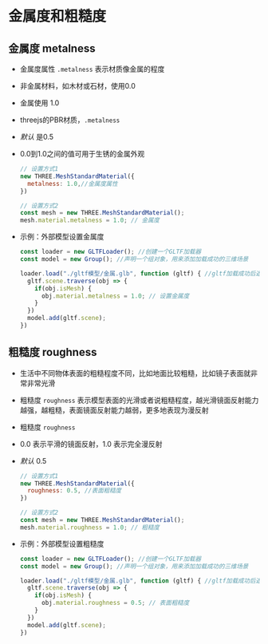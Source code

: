 # 金属度和粗糙度

## 金属度 metalness

+ 金属度属性 `.metalness` 表示材质像金属的程度
+ 非金属材料，如木材或石材，使用0.0
+ 金属使用 1.0

+ threejs的PBR材质，`.metalness`
+ *默认* 是0.5
+ 0.0到1.0之间的值可用于生锈的金属外观

  ```js
  // 设置方式1
  new THREE.MeshStandardMaterial({
    metalness: 1.0,//金属度属性
  })
  ```

  ```js
  // 设置方式2
  const mesh = new THREE.MeshStandardMaterial();
  mesh.material.metalness = 1.0; // 金属度
  ```

+ 示例：外部模型设置金属度

  ```js
  const loader = new GLTFLoader(); //创建一个GLTF加载器
  const model = new Group(); //声明一个组对象，用来添加加载成功的三维场景

  loader.load("./gltf模型/金属.glb", function (gltf) { //gltf加载成功后返回一个对象
    gltf.scene.traverse(obj => {
      if(obj.isMesh) {
        obj.material.metalness = 1.0; // 设置金属度
      }
    })
    model.add(gltf.scene);
  })
  ```

## 粗糙度 roughness

+ 生活中不同物体表面的粗糙程度不同，比如地面比较粗糙，比如镜子表面就非常非常光滑

+ 粗糙度 `roughness` 表示模型表面的光滑或者说粗糙程度，越光滑镜面反射能力越强，越粗糙，表面镜面反射能力越弱，更多地表现为漫反射

+ 粗糙度 `roughness`
+ 0.0 表示平滑的镜面反射，1.0 表示完全漫反射
+ *默认* 0.5

  ```js
  // 设置方式1
  new THREE.MeshStandardMaterial({
    roughness: 0.5, //表面粗糙度
  })
  ```

  ```js
  // 设置方式2
  const mesh = new THREE.MeshStandardMaterial();
  mesh.material.roughness = 1.0; // 粗糙度
  ```

+ 示例：外部模型设置粗糙度

  ```js
  const loader = new GLTFLoader(); //创建一个GLTF加载器
  const model = new Group(); //声明一个组对象，用来添加加载成功的三维场景

  loader.load("./gltf模型/金属.glb", function (gltf) { //gltf加载成功后返回一个对象
    gltf.scene.traverse(obj => {
      if(obj.isMesh) {
        obj.material.roughness = 0.5; // 表面粗糙度
      }
    })
    model.add(gltf.scene);
  })
  ```
